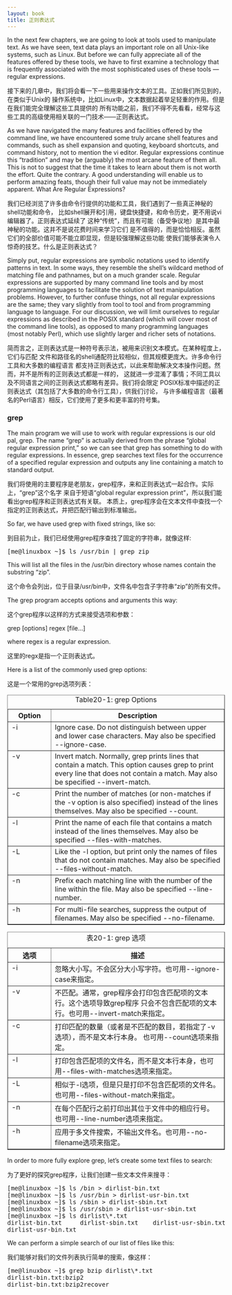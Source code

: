 ```yaml
---
layout: book
title: 正则表达式 
---
```


In the next few chapters, we are going to look at tools used to manipulate text. As we
have seen, text data plays an important role on all Unix-like systems, such as Linux. But
before we can fully appreciate all of the features offered by these tools, we have to first
examine a technology that is frequently associated with the most sophisticated uses of
these tools — regular expressions.

接下来的几章中，我们将会看一下一些用来操作文本的工具。正如我们所见到的，在类似于Unix的
操作系统中，比如Linux中，文本数据起着举足轻重的作用。但是在我们能完全理解这些工具提供的
所有功能之前，我们不得不先看看，经常与这些工具的高级使用相关联的一门技术——正则表达式。

As we have navigated the many features and facilities offered by the command line, we
have encountered some truly arcane shell features and commands, such as shell
expansion and quoting, keyboard shortcuts, and command history, not to mention the vi
editor. Regular expressions continue this “tradition” and may be (arguably) the most
arcane feature of them all. This is not to suggest that the time it takes to learn about them
is not worth the effort. Quite the contrary. A good understanding will enable us to
perform amazing feats, though their full value may not be immediately apparent.
What Are Regular Expressions?

我们已经浏览了许多由命令行提供的功能和工具，我们遇到了一些真正神秘的shell功能和命令，
比如shell展开和引用，键盘快捷键，和命令历史，更不用说vi编辑器了。正则表达式延续了
这种“传统”，而且有可能（备受争议地）是其中最神秘的功能。这并不是说花费时间来学习它们
是不值得的，而是恰恰相反。虽然它们的全部价值可能不能立即显现，但是较强理解这些功能
使我们能够表演令人惊奇的技艺。什么是正则表达式？

Simply put, regular expressions are symbolic notations used to identify patterns in text.
In some ways, they resemble the shell’s wildcard method of matching file and pathnames,
but on a much grander scale. Regular expressions are supported by many command line
tools and by most programming languages to facilitate the solution of text manipulation
problems. However, to further confuse things, not all regular expressions are the same;
they vary slightly from tool to tool and from programming language to language. For our
discussion, we will limit ourselves to regular expressions as described in the POSIX
standard (which will cover most of the command line tools), as opposed to many
programming languages (most notably Perl), which use slightly larger and richer sets of
notations.

简而言之，正则表达式是一种符号表示法，被用来识别文本模式。在某种程度上，它们与匹配
文件和路径名的shell通配符比较相似，但其规模更庞大。许多命令行工具和大多数的编程语言
都支持正则表达式，以此来帮助解决文本操作问题。然而，并不是所有的正则表达式都是一样的，
这就进一步混淆了事情；不同工具以及不同语言之间的正则表达式都略有差异。我们将会限定
POSIX标准中描述的正则表达式（其包括了大多数的命令行工具），供我们讨论，
与许多编程语言（最著名的Perl语言）相反，它们使用了更多和更丰富的符号集。

### grep

The main program we will use to work with regular expressions is our old pal, grep.
The name “grep” is actually derived from the phrase “global regular expression print,” so
we can see that grep has something to do with regular expressions. In essence, grep
searches text files for the occurrence of a specified regular expression and outputs any
line containing a match to standard output.

我们将使用的主要程序是老朋友，grep程序，来和正则表达式一起合作。实际上，“grep”这个名字
来自于短语“global regular expression print”，所以我们能看出grep程序和正则表达式有关联。
本质上，grep程序会在文本文件中查找一个指定的正则表达式，并把匹配行输出到标准输出。

So far, we have used grep with fixed strings, like so:

到目前为止，我们已经使用grep程序查找了固定的字符串，就像这样:

<div class="code"><pre>
<tt>[me@linuxbox ~]$ ls /usr/bin | grep zip </tt>
</pre></div>

This will list all the files in the /usr/bin directory whose names contain the substring
“zip”.

这个命令会列出，位于目录/usr/bin中，文件名中包含子字符串“zip”的所有文件。

The grep program accepts options and arguments this way:

这个grep程序以这样的方式来接受选项和参数：

grep [options] regex [file...]

where regex is a regular expression.

这里的regx是指一个正则表达式。

Here is a list of the commonly used grep options:

这是一个常用的grep选项列表：

<p>
<table class="multi" cellpadding="10" border="1" width="%100">
<caption class="cap">Table20-1: grep Options </caption>
<tr>
<th class="title">Option</th>
<th class="title">Description</th>
</tr>
<tr>
<td valign="top" width="20%">-i</td>
<td valign="top">Ignore case. Do not distinguish between upper and lower case
characters. May also be specified --ignore-case.</td>
</tr>
<tr>
<td valign="top">-v</td>
<td valign="top">Invert match. Normally, grep prints lines that contain a match.
This option causes grep to print every line that does not contain a
match. May also be specified --invert-match. </td>
</tr>
<tr>
<td valign="top">-c</td>
<td valign="top">Print the number of matches (or non-matches if the -v option is
also specified) instead of the lines themselves. May also be specified --count.  </td>
</tr>
<tr>
<td valign="top">-l</td>
<td valign="top">Print the name of each file that contains a match instead of the lines
themselves. May also be specified --files-with-matches.  </td>
</tr>
<tr>
<td valign="top">-L</td>
<td valign="top">Like the -l option, but print only the names of files that do not
contain matches. May also be specified --files-without-match.
</td>
</tr>
<tr>
<td valign="top">-n</td>
<td valign="top">Prefix each matching line with the number of the line within the
file. May also be specified --line-number.  </td>
</tr>
<tr>
<td valign="top">-h</td>
<td valign="top">For multi-file searches, suppress the output of filenames. May also
be specified --no-filename. </td>
</tr>
</table>
</p>

<p>
<table class="multi" cellpadding="10" border="1" width="%100">
<caption class="cap">表20-1: grep 选项</caption>
<tr>
<th class="title">选项</th>
<th class="title">描述</th>
</tr>
<tr>
<td valign="top" width="20%">-i</td>
<td valign="top">忽略大小写。不会区分大小写字符。也可用--ignore-case来指定。 </td>
</tr>
<tr>
<td valign="top">-v</td>
<td valign="top">不匹配。通常，grep程序会打印包含匹配项的文本行。这个选项导致grep程序
只会不包含匹配项的文本行。也可用--invert-match来指定。 </td>
</tr>
<tr>
<td valign="top">-c</td>
<td valign="top">打印匹配的数量（或者是不匹配的数目，若指定了-v选项），而不是文本行本身。
也可用--count选项来指定。 </tr>
<tr>
<td valign="top">-l</td>
<td valign="top">打印包含匹配项的文件名，而不是文本行本身，也可用--files-with-matches选项来指定。</td>
</tr>
<tr>
<td valign="top">-L</td>
<td valign="top">相似于-l选项，但是只是打印不包含匹配项的文件名。也可用--files-without-match来指定。</td>
</tr>
<tr>
<td valign="top">-n</td>
<td valign="top">在每个匹配行之前打印出其位于文件中的相应行号。也可用--line-number选项来指定。</td>
</tr>
<tr>
<td valign="top">-h</td>
<td valign="top">应用于多文件搜索，不输出文件名。也可用--no-filename选项来指定。 </td>
</tr>
</table>
</p>

In order to more fully explore grep, let’s create some text files to search:

为了更好的探究grep程序，让我们创建一些文本文件来搜寻：

<div class="code"><pre>
<tt>[me@linuxbox ~]$ ls /bin > dirlist-bin.txt
[me@linuxbox ~]$ ls /usr/bin > dirlist-usr-bin.txt
[me@linuxbox ~]$ ls /sbin > dirlist-sbin.txt
[me@linuxbox ~]$ ls /usr/sbin > dirlist-usr-sbin.txt
[me@linuxbox ~]$ ls dirlist\*.txt
dirlist-bin.txt     dirlist-sbin.txt    dirlist-usr-sbin.txt
dirlist-usr-bin.txt </tt>
</pre></div>

We can perform a simple search of our list of files like this:

我们能够对我们的文件列表执行简单的搜索，像这样：

<div class="code"><pre>
<tt>[me@linuxbox ~]$ grep bzip dirlist\*.txt
dirlist-bin.txt:bzip2
dirlist-bin.txt:bzip2recover </tt>
</pre></div>

